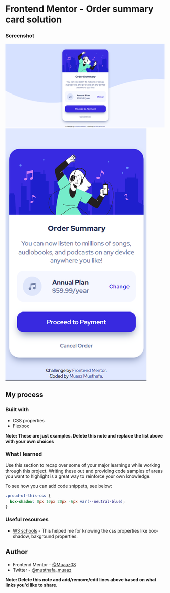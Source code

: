 # Frontend Mentor - Order summary card solution


### Screenshot

![](./output-img/output-desktop.png)
![](./output-img/output-mobile.png)



## My process

### Built with

- CSS properties
- Flexbox

**Note: These are just examples. Delete this note and replace the list above with your own choices**

### What I learned

Use this section to recap over some of your major learnings while working through this project. Writing these out and providing code samples of areas you want to highlight is a great way to reinforce your own knowledge.

To see how you can add code snippets, see below:


```css
.proud-of-this-css {
  box-shadow: 0px 10px 20px -6px var(--neutral-blue);
}
```

### Useful resources

- [W3 schools](https://www.w3schools.com/) - This helped me for knowing the css properties like box-shadow, bakground properties.


## Author

- Frontend Mentor - [@Muaaz08](https://www.frontendmentor.io/profile/Muaaz08)
- Twitter - [@musthafa_muaaz](https://twitter.com/musthafa_muaaz)

**Note: Delete this note and add/remove/edit lines above based on what links you'd like to share.**

